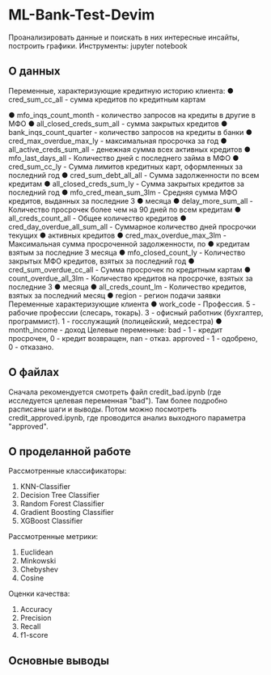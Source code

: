 # ML-Bank-Test-Devim
Проанализировать данные и поискать в них интересные инсайты, построить графики.
Инструменты: jupyter notebook

## О данных
Переменные, характеризующие кредитную историю клиента:
● cred_sum_cc_all - сумма кредитов по кредитным картам

● mfo_inqs_count_month - количество запросов на кредиты в другие в МФО
● all_closed_creds_sum_all - сумма закрытых кредитов
● bank_inqs_count_quarter - количество запросов на кредиты в банки
● cred_max_overdue_max_ly - максимальная просрочка за год
● all_active_creds_sum_all - денежная сумма всех активных кредитов
● mfo_last_days_all - Количество дней с последнего займа в МФО
● cred_sum_cc_ly - Сумма лимитов кредитных карт, оформленных за последний
год
● cred_sum_debt_all_all - Сумма задолженности по всем кредитам
● all_closed_creds_sum_ly - Сумма закрытых кредитов за последний год
● mfo_cred_mean_sum_3lm - Средняя сумма МФО кредитов, выданных за
последние 3
● месяца
● delay_more_sum_all - Количество просрочек более чем на 90 дней по всем кредитам
● all_creds_count_all - Общее количество кредитов
● cred_day_overdue_all_sum_all - Суммарное количество дней просрочки текущих
● активных кредитов
● cred_max_overdue_max_3lm - Максимальная сумма просроченной задолженности, по
● кредитам взятым за последние 3 месяца
● mfo_closed_count_ly - Количество закрытых МФО кредитов, взятых за
последний год
● cred_sum_overdue_cc_all - Сумма просрочек по кредитным картам
● count_overdue_all_3lm - Количество кредитов на просрочке, взятых за
последние 3
● месяца
● all_creds_count_lm - Количество кредитов, взятых за последний месяц
● region - регион подачи заявки Переменные характеризующие клиента
● work_code - Профессия. 5 - рабочие профессии (слесарь, токарь). 3 - офисный работник (бухгалтер, программист). 1 - госслужащий (полицейский, медсестра)
● month_income - доход
Целевые переменные:
bad - 1 - кредит просрочен, 0 - кредит возвращен, nan - отказ. approved - 1 - одобрено, 0 - отказано.

## О файлах
Сначала рекомендуется смотреть файл credit_bad.ipynb (где исследуется целевая переменная "bad"). Там более подробно расписаны шаги и выводы.
Потом можно посмотреть credit_approved.ipynb, где проводится анализ выходного параметра "approved".

## О проделанной работе
Рассмотренные классификаторы:
1. KNN-Classifier
2. Decision Tree Classifier
3. Random Forest Classifier
4. Gradient Boosting Classifier
5. XGBoost Classifier

Рассмотренные метрики:
1. Euclidean
2. Minkowski
3. Chebyshev
4. Cosine

Оценки качества:
1. Accuracy
2. Precision
3. Recall
4. f1-score

## Основные выводы

